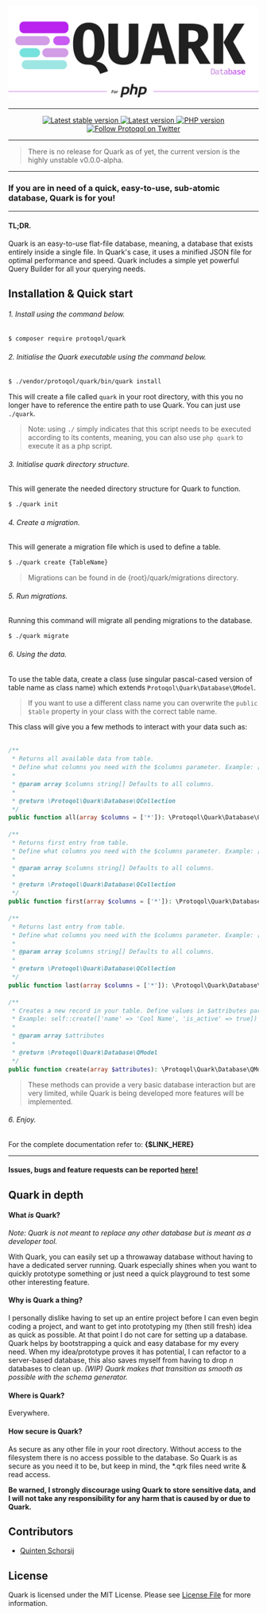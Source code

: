 <div>
    <img alt="Quark" src="./assets/qrk-promo.jpg"/>
</div>

---

<p align="center">
    <a href="https://packagist.org/packages/protoqol/quark">
	    <img alt="Latest stable version" src="http://poser.pugx.org/protoqol/quark/v"/>	
    </a>
    <a href="https://packagist.org/packages/protoqol/quark">
	    <img alt="Latest version" src="http://poser.pugx.org/protoqol/quark/v/unstable"/>	
    </a>
    <a href="https://packagist.org/packages/protoqol/quark">
	    <img alt="PHP version" src="https://img.shields.io/badge/php-%5E7.2.5-lightblue.svg"/>	
    </a>
    <a href="https://twitter.com/intent/follow?screen_name=Protoqol_XYZ">
        <img src="https://img.shields.io/twitter/follow/Protoqol_XYZ.svg?label=%40Protoqol_XYZ&style=social"
            alt="Follow Protoqol on Twitter">
    </a>
</p>

---
> There is no release for Quark as of yet, the current version is the highly unstable v0.0.0-alpha.
---

### If you are in need of a quick, easy-to-use, sub-atomic database, Quark is for you!

---

#### TL;DR.

Quark is an easy-to-use flat-file database, meaning, a database that exists entirely inside a single file. In Quark's
case, it uses a minified JSON file for optimal performance and speed. Quark includes a simple yet powerful Query Builder
for all your querying needs.

## Installation & Quick start

<a name="install_quick_start"/>

###### 1. Install using the command below.

```bash
$ composer require protoqol/quark
```

###### 2. Initialise the Quark executable using the command below.

```bash
$ ./vendor/protoqol/quark/bin/quark install
```

This will create a file called `quark` in your root directory, with this you no longer have to reference the entire path
to use Quark. You can just use `./quark`.

> Note: using `./` simply indicates that this script needs to be executed according to its contents, meaning, you can also use `php quark` to execute it as a php script.

###### 3. Initialise quark directory structure.

This will generate the needed directory structure for Quark to function.

```bash
$ ./quark init
```

###### 4. Create a migration.

This will generate a migration file which is used to define a table.

```bash
$ ./quark create {TableName}
```

> Migrations can be found in de {root}/quark/migrations directory.

###### 5. Run migrations.

Running this command will migrate all pending migrations to the database.

```bash
$ ./quark migrate
```

###### 6. Using the data.

To use the table data, create a class (use singular pascal-cased version of table name as class name) which
extends `Protoqol\Quark\Database\QModel`.
> If you want to use a different class name you can overwrite the `public $table` property in your class with the correct table name.

This class will give you a few methods to interact with your data such as:

```php

/**
 * Returns all available data from table. 
 * Define what columns you need with the $columns parameter. Example: ['id', 'name'], this only returns 'id' & 'name' columns.
 * 
 * @param array $columns string[] Defaults to all columns.
 * 
 * @return \Protoqol\Quark\Database\QCollection
 */
public function all(array $columns = ['*']): \Protoqol\Quark\Database\QCollection

/**
 * Returns first entry from table.
 * Define what columns you need with the $columns parameter. Example: ['id', 'name'], this only returns 'id' & 'name' columns.
 * 
 * @param array $columns string[] Defaults to all columns.
 * 
 * @return \Protoqol\Quark\Database\QCollection
 */
public function first(array $columns = ['*']): \Protoqol\Quark\Database\QCollection

/**
 * Returns last entry from table.
 * Define what columns you need with the $columns parameter. Example: ['id', 'name'], this only returns 'id' & 'name' columns.
 * 
 * @param array $columns string[] Defaults to all columns.
 * 
 * @return \Protoqol\Quark\Database\QCollection
 */
public function last(array $columns = ['*']): \Protoqol\Quark\Database\QCollection

/**
 * Creates a new record in your table. Define values in $attributes parameter.
 * Example: self::create(['name' => 'Cool Name', 'is_active' => true])
 *
 * @param array $attributes 
 *                         
 * @return \Protoqol\Quark\Database\QModel
 */
public function create(array $attributes): \Protoqol\Quark\Database\QModel

```

> These methods can provide a very basic database interaction but are very limited, while Quark is being developed more features will be implemented.

###### 6. Enjoy.

For the complete documentation refer to: __{$LINK_HERE}__

---

#### Issues, bugs and feature requests can be reported [here!](https://github.com/Protoqol/Quark/issues/new/choose)

## Quark in depth

<a name="in_depth"/>

#### What _*is*_ Quark?

<a name="what"/>

_Note: Quark is not meant to replace any other database but is meant as a developer tool._

With Quark, you can easily set up a throwaway database without having to have a dedicated server running. Quark
especially shines when you want to quickly prototype something or just need a quick playground to test some other
interesting feature.

#### Why is Quark a thing?

<a name="why"/>

I personally dislike having to set up an entire project before I can even begin coding a project, and want to get into
prototyping my (then still fresh)
idea as quick as possible. At that point I do not care for setting up a database. Quark helps by bootstrapping a quick
and easy database for my every need. When my idea/prototype proves it has potential, I can refactor to a server-based
database, this also saves myself from having to drop _n_ databases to clean up. _(WIP) Quark makes that transition as
smooth as possible with the schema generator._

#### Where is Quark?

<a name="where"/>

Everywhere.

#### How secure is Quark?

<a name="secure"/>

As secure as any other file in your root directory. Without access to the filesystem there is no access possible to the
database. So Quark is as secure as you need it to be, but keep in mind, the *.qrk files need write & read access.

**Be warned, I strongly discourage using Quark to store sensitive data, and I will not take any responsibility for any
harm that is caused by or due to Quark.**

## Contributors

<a name="contributors"/>

- [Quinten Schorsij](https://github.com/QuintenJustus)

## License

Quark is licensed under the MIT License. Please see [License File](LICENSE) for more information.
